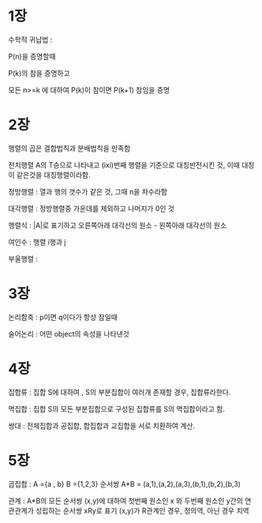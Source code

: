 # 1장

수학적 귀납법 : 

P(n)을 증명할때

P(k)의 참을 증명하고 

모든 n>=k 에 대하여 P(k)이 참이면  P(k+1) 참임을 증명

# 2장

행렬의 곱은 결합법칙과 분배법칙을 만족함

전치행렬 A의 T승으로 나타내고 (ixi)번째 행렬을 기준으로 대칭반전시킨 것, 이때 대칭이 같은것을 대칭행렬이라함.

정방행렬 : 열과 행의 갯수가 같은 것, 그때 n을 차수라함

대각행렬 : 정방행렬중 가운데를 제외하고 나머지가 0인 것

행렬식 : |A|로 표기하고 오른쪽아래 대각선의 원소 - 왼쪽아래 대각선의 원소

여인수 : 행렬 i행과 j

부울행렬 : 

# 3장

논리함축 : p이면 q이다가 항상 참일때

술어논리 : 어떤 object의 속성을 나타낸것 


# 4장 

집합류 : 집합 S에 대하여 , S의 부분집합이 여러개 존재할 경우, 집합류라한다.

멱집합 : 집합 S의 모든 부분집합으로 구성된 집합류를 S의 멱집합이라고 함.

쌍대 : 전체집합과 공집합, 합집합과 교집합을 서로 치환하여 계산.

# 5장

곱집합 : 
A ={a , b} 
B ={1,2,3}
순서쌍 A*B = (a,1),(a,2),(a,3),(b,1),(b,2),(b,3)

관계 : A*B의 모든 순서쌍 (x,y)에 대하여 첫번째 원소인 x 와 두번째 원소인 y간의 연관관계가 성립하는 순서쌍
xRy로 표기 
(x,y)가 R관계인 경우, 정의역, 아닌 경우 치역


